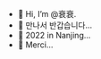 




- 👋 Hi, I’m @衰衰.
- 👀 만나서 반갑습니다...
- 🌱 2022 in Nanjing...
- 🎉 Merci...

<!---
This is my ✨WeChat✨.
--->

















